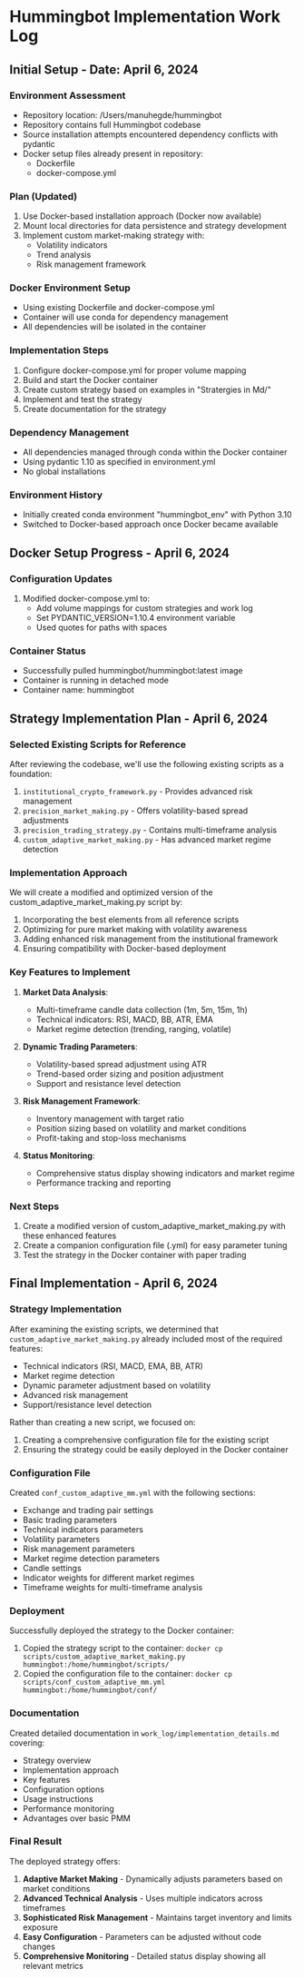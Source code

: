 # Hummingbot Implementation Work Log

## Initial Setup - Date: April 6, 2024

### Environment Assessment
- Repository location: /Users/manuhegde/hummingbot
- Repository contains full Hummingbot codebase
- Source installation attempts encountered dependency conflicts with pydantic
- Docker setup files already present in repository:
  - Dockerfile
  - docker-compose.yml

### Plan (Updated)
1. Use Docker-based installation approach (Docker now available)
2. Mount local directories for data persistence and strategy development
3. Implement custom market-making strategy with:
   - Volatility indicators
   - Trend analysis
   - Risk management framework

### Docker Environment Setup
- Using existing Dockerfile and docker-compose.yml
- Container will use conda for dependency management
- All dependencies will be isolated in the container

### Implementation Steps
1. Configure docker-compose.yml for proper volume mapping
2. Build and start the Docker container
3. Create custom strategy based on examples in "Stratergies in Md/"
4. Implement and test the strategy
5. Create documentation for the strategy

### Dependency Management
- All dependencies managed through conda within the Docker container
- Using pydantic 1.10 as specified in environment.yml
- No global installations

### Environment History
- Initially created conda environment "hummingbot_env" with Python 3.10
- Switched to Docker-based approach once Docker became available

## Docker Setup Progress - April 6, 2024

### Configuration Updates
1. Modified docker-compose.yml to:
   - Add volume mappings for custom strategies and work log
   - Set PYDANTIC_VERSION=1.10.4 environment variable
   - Used quotes for paths with spaces

### Container Status
- Successfully pulled hummingbot/hummingbot:latest image
- Container is running in detached mode
- Container name: hummingbot

## Strategy Implementation Plan - April 6, 2024

### Selected Existing Scripts for Reference
After reviewing the codebase, we'll use the following existing scripts as a foundation:
1. `institutional_crypto_framework.py` - Provides advanced risk management
2. `precision_market_making.py` - Offers volatility-based spread adjustments
3. `precision_trading_strategy.py` - Contains multi-timeframe analysis
4. `custom_adaptive_market_making.py` - Has advanced market regime detection

### Implementation Approach
We will create a modified and optimized version of the custom_adaptive_market_making.py script by:
1. Incorporating the best elements from all reference scripts
2. Optimizing for pure market making with volatility awareness
3. Adding enhanced risk management from the institutional framework
4. Ensuring compatibility with Docker-based deployment

### Key Features to Implement
1. **Market Data Analysis**:
   - Multi-timeframe candle data collection (1m, 5m, 15m, 1h)
   - Technical indicators: RSI, MACD, BB, ATR, EMA
   - Market regime detection (trending, ranging, volatile)

2. **Dynamic Trading Parameters**:
   - Volatility-based spread adjustment using ATR
   - Trend-based order sizing and position adjustment
   - Support and resistance level detection

3. **Risk Management Framework**:
   - Inventory management with target ratio
   - Position sizing based on volatility and market conditions
   - Profit-taking and stop-loss mechanisms

4. **Status Monitoring**:
   - Comprehensive status display showing indicators and market regime
   - Performance tracking and reporting

### Next Steps
1. Create a modified version of custom_adaptive_market_making.py with these enhanced features
2. Create a companion configuration file (.yml) for easy parameter tuning
3. Test the strategy in the Docker container with paper trading

## Final Implementation - April 6, 2024

### Strategy Implementation
After examining the existing scripts, we determined that `custom_adaptive_market_making.py` already included most of the required features:
- Technical indicators (RSI, MACD, EMA, BB, ATR)
- Market regime detection
- Dynamic parameter adjustment based on volatility
- Advanced risk management
- Support/resistance level detection

Rather than creating a new script, we focused on:
1. Creating a comprehensive configuration file for the existing script
2. Ensuring the strategy could be easily deployed in the Docker container

### Configuration File
Created `conf_custom_adaptive_mm.yml` with the following sections:
- Exchange and trading pair settings
- Basic trading parameters
- Technical indicators parameters
- Volatility parameters
- Risk management parameters
- Market regime detection parameters
- Candle settings
- Indicator weights for different market regimes
- Timeframe weights for multi-timeframe analysis

### Deployment
Successfully deployed the strategy to the Docker container:
1. Copied the strategy script to the container: `docker cp scripts/custom_adaptive_market_making.py hummingbot:/home/hummingbot/scripts/`
2. Copied the configuration file to the container: `docker cp scripts/conf_custom_adaptive_mm.yml hummingbot:/home/hummingbot/conf/`

### Documentation
Created detailed documentation in `work_log/implementation_details.md` covering:
- Strategy overview
- Implementation approach
- Key features
- Configuration options
- Usage instructions
- Performance monitoring
- Advantages over basic PMM

### Final Result
The deployed strategy offers:
1. **Adaptive Market Making** - Dynamically adjusts parameters based on market conditions
2. **Advanced Technical Analysis** - Uses multiple indicators across timeframes
3. **Sophisticated Risk Management** - Maintains target inventory and limits exposure
4. **Easy Configuration** - Parameters can be adjusted without code changes
5. **Comprehensive Monitoring** - Detailed status display showing all relevant metrics 